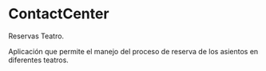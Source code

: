 # ContactCenter
Reservas Teatro.

Aplicación que permite el manejo del proceso de reserva de los asientos en diferentes teatros.

